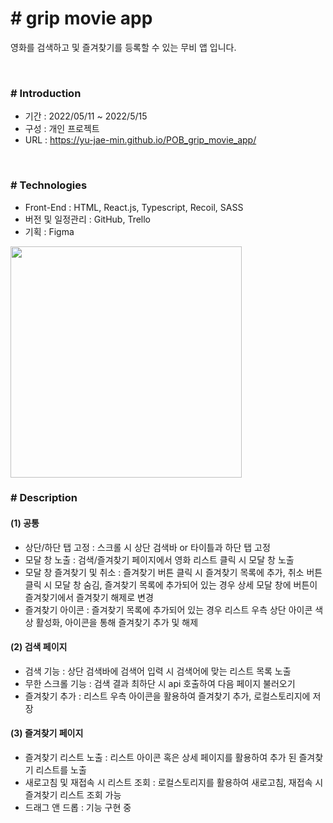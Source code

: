 # # **grip movie app**

영화를 검색하고 및 즐겨찾기를 등록할 수 있는 무비 앱 입니다.

<br>

### # **Introduction**

- 기간 : 2022/05/11 ~ 2022/5/15
- 구성 : 개인 프로젝트
- URL : https://yu-jae-min.github.io/POB_grip_movie_app/

<br>

### # **Technologies**

- Front-End : HTML, React.js, Typescript, Recoil, SASS
- 버전 및 일정관리 : GitHub, Trello
- 기획 : Figma

<img src="https://user-images.githubusercontent.com/85284246/168454810-9647ce8f-7146-4b47-928e-c4558fcad5b1.png"  height="370">

<br>

### # **Description**

#### (1) 공통
- 상단/하단 탭 고정 : 스크롤 시 상단 검색바 or 타이틀과 하단 탭 고정
- 모달 창 노출 : 검색/즐겨찾기 페이지에서 영화 리스트 클릭 시 모달 창 노출
- 모달 창 즐겨찾기 및 취소 : 즐겨찾기 버튼 클릭 시 즐겨찾기 목록에 추가, 취소 버튼 클릭 시 모달 창 숨김, 즐겨찾기 목록에 추가되어 있는 경우 상세 모달 창에 버튼이 즐겨찾기에서 즐겨찾기 해제로 변경
- 즐겨찾기 아이콘 : 즐겨찾기 목록에 추가되어 있는 경우 리스트 우측 상단 아이콘 색상 활성화, 아이콘을 통해 즐겨찾기 추가 및 해제

#### (2) 검색 페이지
- 검색 기능 : 상단 검색바에 검색어 입력 시 검색어에 맞는 리스트 목록 노출
- 무한 스크롤 기능 : 검색 결과 최하단 시 api 호출하여 다음 페이지 불러오기
- 즐겨찾기 추가 : 리스트 우측 아이콘을 활용하여 즐겨찾기 추가, 로컬스토리지에 저장

#### (3) 즐겨찾기 페이지
- 즐겨찾기 리스트 노출 : 리스트 아이콘 혹은 상세 페이지를 활용하여 추가 된 즐겨찾기 리스트를 노출
- 새로고침 및 재접속 시 리스트 조회 : 로컬스토리지를 활용하여 새로고침, 재접속 시 즐겨찾기 리스트 조회 가능
- 드래그 앤 드롭 : 기능 구현 중
